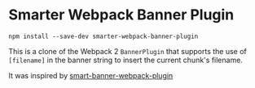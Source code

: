 # Smarter Webpack Banner Plugin

`npm install --save-dev smarter-webpack-banner-plugin`

This is a clone of the Webpack 2 `BannerPlugin` that supports the use of
`[filename]` in the banner string to insert the current chunk's filename.

It was inspired by [smart-banner-webpack-plugin](https://github.com/johvin/smart-banner-webpack-plugin)
